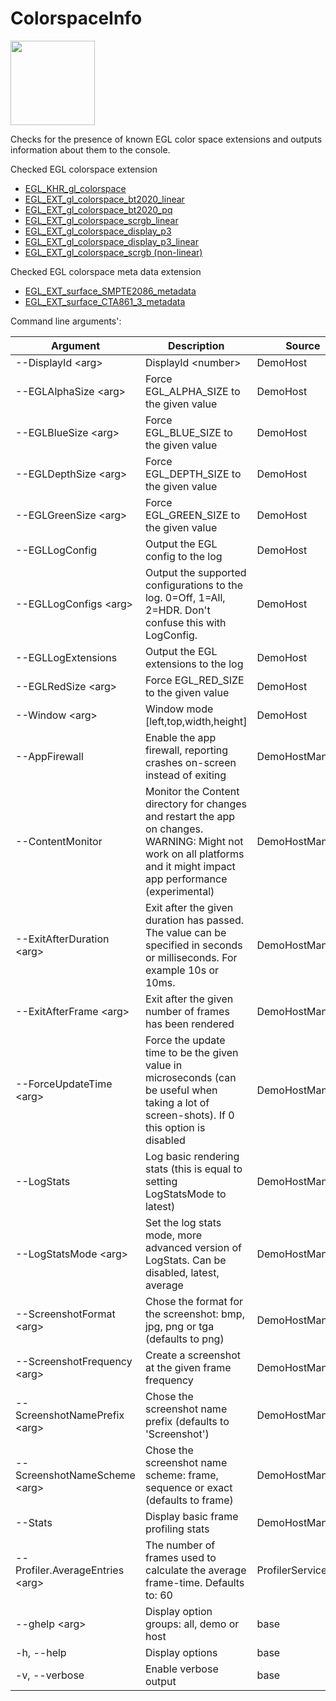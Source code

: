 <!-- #AG_DEMOAPP_HEADER_BEGIN# -->
# ColorspaceInfo
<img src="Example.jpg" height="135px">

<!-- #AG_DEMOAPP_HEADER_END# -->
<!-- #AG_BRIEF_BEGIN# -->
Checks for the presence of known EGL color space extensions and outputs information about them to the console.
<!-- #AG_BRIEF_END# -->

Checked EGL colorspace extension
* [EGL_KHR_gl_colorspace](https://www.khronos.org/registry/EGL/extensions/KHR/EGL_KHR_gl_colorspace.txt)
* [EGL_EXT_gl_colorspace_bt2020_linear](https://www.khronos.org/registry/EGL/extensions/EXT/EGL_EXT_gl_colorspace_bt2020_linear.txt)
* [EGL_EXT_gl_colorspace_bt2020_pq](https://www.khronos.org/registry/EGL/extensions/EXT/EGL_EXT_gl_colorspace_bt2020_linear.txt)
* [EGL_EXT_gl_colorspace_scrgb_linear](https://www.khronos.org/registry/EGL/extensions/EXT/EGL_EXT_gl_colorspace_scrgb_linear.txt)
* [EGL_EXT_gl_colorspace_display_p3](https://www.khronos.org/registry/EGL/extensions/EXT/EGL_EXT_gl_colorspace_display_p3.txt)
* [EGL_EXT_gl_colorspace_display_p3_linear](https://www.khronos.org/registry/EGL/extensions/EXT/EGL_EXT_gl_colorspace_display_p3.txt)
* [EGL_EXT_gl_colorspace_scrgb (non-linear)](https://www.khronos.org/registry/EGL/extensions/EXT/EGL_EXT_gl_colorspace_scrgb.txt)

Checked EGL colorspace meta data extension
* [EGL_EXT_surface_SMPTE2086_metadata](https://www.khronos.org/registry/EGL/extensions/EXT/EGL_EXT_surface_SMPTE2086_metadata.txt)
* [EGL_EXT_surface_CTA861_3_metadata](https://www.khronos.org/registry/EGL/extensions/EXT/EGL_EXT_surface_CTA861_3_metadata.txt)

<!-- #AG_DEMOAPP_COMMANDLINE_ARGUMENTS_BEGIN# -->

Command line arguments':

Argument                       |Description                                                                                                                                                          |Source
-------------------------------|---------------------------------------------------------------------------------------------------------------------------------------------------------------------|---------------
--DisplayId \<arg>             |DisplayId \<number>                                                                                                                                                  |DemoHost
--EGLAlphaSize \<arg>          |Force EGL_ALPHA_SIZE to the given value                                                                                                                              |DemoHost
--EGLBlueSize \<arg>           |Force EGL_BLUE_SIZE to the given value                                                                                                                               |DemoHost
--EGLDepthSize \<arg>          |Force EGL_DEPTH_SIZE to the given value                                                                                                                              |DemoHost
--EGLGreenSize \<arg>          |Force EGL_GREEN_SIZE to the given value                                                                                                                              |DemoHost
--EGLLogConfig                 |Output the EGL config to the log                                                                                                                                     |DemoHost
--EGLLogConfigs \<arg>         |Output the supported configurations to the log. 0=Off, 1=All, 2=HDR. Don't confuse this with LogConfig.                                                              |DemoHost
--EGLLogExtensions             |Output the EGL extensions to the log                                                                                                                                 |DemoHost
--EGLRedSize \<arg>            |Force EGL_RED_SIZE to the given value                                                                                                                                |DemoHost
--Window \<arg>                |Window mode [left,top,width,height]                                                                                                                                  |DemoHost
--AppFirewall                  |Enable the app firewall, reporting crashes on-screen instead of exiting                                                                                              |DemoHostManager
--ContentMonitor               |Monitor the Content directory for changes and restart the app on changes. WARNING: Might not work on all platforms and it might impact app performance (experimental)|DemoHostManager
--ExitAfterDuration \<arg>     |Exit after the given duration has passed. The value can be specified in seconds or milliseconds. For example 10s or 10ms.                                            |DemoHostManager
--ExitAfterFrame \<arg>        |Exit after the given number of frames has been rendered                                                                                                              |DemoHostManager
--ForceUpdateTime \<arg>       |Force the update time to be the given value in microseconds (can be useful when taking a lot of screen-shots). If 0 this option is disabled                          |DemoHostManager
--LogStats                     |Log basic rendering stats (this is equal to setting LogStatsMode to latest)                                                                                          |DemoHostManager
--LogStatsMode \<arg>          |Set the log stats mode, more advanced version of LogStats. Can be disabled, latest, average                                                                          |DemoHostManager
--ScreenshotFormat \<arg>      |Chose the format for the screenshot: bmp, jpg, png or tga (defaults to png)                                                                                          |DemoHostManager
--ScreenshotFrequency \<arg>   |Create a screenshot at the given frame frequency                                                                                                                     |DemoHostManager
--ScreenshotNamePrefix \<arg>  |Chose the screenshot name prefix (defaults to 'Screenshot')                                                                                                          |DemoHostManager
--ScreenshotNameScheme \<arg>  |Chose the screenshot name scheme: frame, sequence or exact (defaults to frame)                                                                                       |DemoHostManager
--Stats                        |Display basic frame profiling stats                                                                                                                                  |DemoHostManager
--Profiler.AverageEntries \<arg>|The number of frames used to calculate the average frame-time. Defaults to: 60                                                                                       |ProfilerService
--ghelp \<arg>                 |Display option groups: all, demo or host                                                                                                                             |base
-h, --help                     |Display options                                                                                                                                                      |base
-v, --verbose                  |Enable verbose output                                                                                                                                                |base
<!-- #AG_DEMOAPP_COMMANDLINE_ARGUMENTS_END# -->
